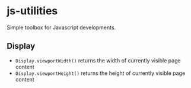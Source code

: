 # js-utilities

Simple toolbox for Javascript developments.

## Display
  - `Display.viewportWidth()` returns the width of currently visible page content
  - `Display.viewportHeight()` returns the height of currently visible page content
